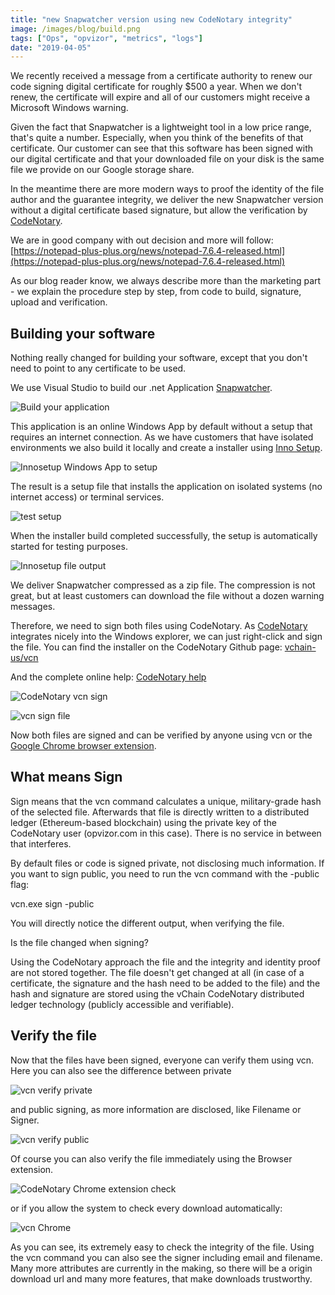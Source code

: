```yaml
---
title: "new Snapwatcher version using new CodeNotary integrity"
image: /images/blog/build.png
tags: ["Ops", "opvizor", "metrics", "logs"]
date: "2019-04-05"
---
```


We recently received a message from a certificate authority to renew our code signing digital certificate for roughly $500 a year. When we don't renew, the certificate will expire and all of our customers might receive a Microsoft Windows warning.

Given the fact that Snapwatcher is a lightweight tool in a low price range, that's quite a number. Especially, when you think of the benefits of that certificate. Our customer can see that this software has been signed with our digital certificate and that your downloaded file on your disk is the same file we provide on our Google storage share.

In the meantime there are more modern ways to proof the identity of the file author and the guarantee integrity, we deliver the new Snapwatcher version without a digital certificate based signature, but allow the verification by [CodeNotary](https://www.codenotary.io).

We are in good company with out decision and more will follow: [https://notepad-plus-plus.org/news/notepad-7.6.4-released.html](https://notepad-plus-plus.org/news/notepad-7.6.4-released.html)

As our blog reader know, we always describe more than the marketing part - we explain the procedure step by step, from code to build, signature, upload and verification.

## Building your software

Nothing really changed for building your software, except that you don't need to point to any certificate to be used.

We use Visual Studio to build our .net Application [Snapwatcher](http://try.opvizor.com/snapwatcher).

![Build your application](/images/blog/build.png)

This application is an online Windows App by default without a setup that requires an internet connection. As we have customers that have isolated environments we also build it locally and create a installer using [Inno Setup](http://www.jrsoftware.org/isinfo.php).

![Innosetup Windows App to setup](/images/blog/innosetup.png)

The result is a setup file that installs the application on isolated systems (no internet access) or terminal services.

![test setup](/images/blog/setup_done.png)

When the installer build completed successfully, the setup is automatically started for testing purposes.

![Innosetup file output](/images/blog/output_files.png)

We deliver Snapwatcher compressed as a zip file. The compression is not great, but at least customers can download the file without a dozen warning messages.

Therefore, we need to sign both files using CodeNotary. As [CodeNotary](https://www.codenotary.io) integrates nicely into the Windows explorer, we can just right-click and sign the file. You can find the installer on the CodeNotary Github page: [vchain-us/vcn](https://github.com/vchain-us/vcn)

And the complete online help: [CodeNotary help](https://www.codenotary.io/help/)

![CodeNotary vcn sign](/images/blog/vcnsign.png)

![vcn sign file](/images/blog/vcnsign-2.png)

Now both files are signed and can be verified by anyone using vcn or the [Google Chrome browser extension](https://chrome.google.com/webstore/detail/vchain-codenotary-downloa/mnloemedehacppeggbipipjlphdjpjcb?hl=en).

## What means Sign

Sign means that the vcn command calculates a unique, military-grade hash of the selected file. Afterwards that file is directly written to a distributed ledger (Ethereum-based blockchain) using the private key of the CodeNotary user (opvizor.com in this case). There is no service in between that interferes.

By default files or code is signed private, not disclosing much information. If you want to sign public, you need to run the vcn command with the -public flag:

vcn.exe sign -public

You will directly notice the different output, when verifying the file.

Is the file changed when signing?

Using the CodeNotary approach the file and the integrity and identity proof are not stored together. The file doesn't get changed at all (in case of a certificate, the signature and the hash need to be added to the file) and the hash and signature are stored using the vChain CodeNotary distributed ledger technology (publicly accessible and verifiable).

## Verify the file

Now that the files have been signed, everyone can verify them using vcn. Here you can also see the difference between private

![vcn verify private](/images/blog/vcn_verifycheck.png)

and public signing, as more information are disclosed, like Filename or Signer.

![vcn verify public](/images/blog/vcnverifypub.png)

Of course you can also verify the file immediately using the Browser extension.

![CodeNotary Chrome extension check](/images/blog/chrome_check2.png)

or if you allow the system to check every download automatically:

![vcn Chrome](/images/blog/chrome_check.png)

As you can see, its extremely easy to check the integrity of the file. Using the vcn command you can also see the signer including email and filename. Many more attributes are currently in the making, so there will be a origin download url and many more features, that make downloads trustworthy.
